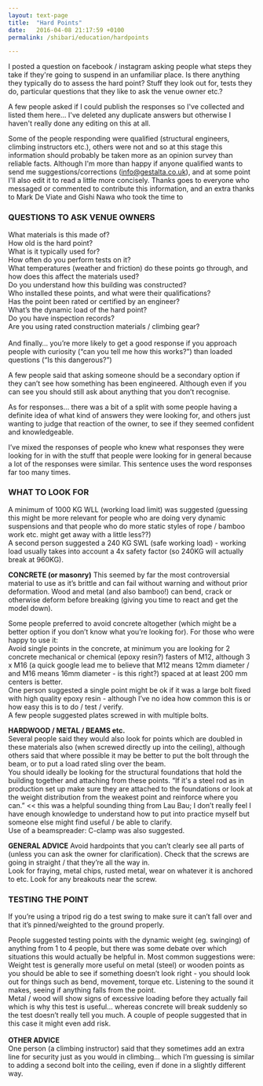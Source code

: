 ```yaml
---
layout: text-page
title:  "Hard Points"
date:   2016-04-08 21:17:59 +0100
permalink: /shibari/education/hardpoints

---
```

I posted a question on facebook / instagram asking people what steps they take if they're going to suspend in an unfamiliar place. Is there anything they typically do to assess the hard point? Stuff they look out for, tests they do, particular questions that they like to ask the venue owner etc.?

A few people asked if I could publish the responses so I've collected and listed them here... I've deleted any duplicate answers but otherwise I haven't really done any editing on this at all.

Some of the people responding were qualified (structural engineers, climbing instructors etc.), others were not and so at this stage this information should probably be taken more as an opinion survey than reliable facts. Although I'm more than happy if anyone qualified wants to send me suggestions/corrections (info@gestalta.co.uk), and at some point I'll also edit it to read a little more concisely.  Thanks goes to everyone who messaged or commented to contribute this information, and an extra thanks to Mark De Viate and Gishi Nawa who took the time to 

<h3>QUESTIONS TO ASK VENUE OWNERS</h3>
What materials is this made of?<br>
How old is the hard point?<br>
What is it typically used for?<br>
How often do you perform tests on it?<br>
What temperatures (weather and friction) do these points go through, and how does this affect the materials used?<br>
Do you understand how this building was constructed?<br>
Who installed these points, and what were their qualifications?<br>
Has the point been rated or certified by an engineer?<br>
What’s the dynamic load of the hard point?<br>
Do you have inspection records?<br>
Are you using rated construction materials / climbing gear?<br>
<br>
And finally… you’re more likely to get a good response if you approach people with curiosity (“can you tell me how this works?”) than loaded questions (“Is this dangerous?”)<br>

A few people said that asking someone should be a secondary option if they can’t see how something has been engineered.  Although even if you can see you should still ask about anything that you don’t recognise.<br>

As for responses… there was a bit of a split with some people having a definite idea of what kind of answers they were looking for, and others just wanting to judge that reaction of the owner, to see if they seemed confident and knowledgeable.<br>

I’ve mixed the responses of people who knew what responses they were looking for in with the stuff that people were looking for in general because a lot of the responses were similar. This sentence uses the word responses far too many times.<br>

<h3>WHAT TO LOOK FOR</h3>
A minimum of 1000 KG WLL (working load limit) was suggested (guessing this might be more relevant for people who are doing very dynamic suspensions and that people who do more static styles of rope / bamboo work etc. might get away with a little less??) <br>A second person suggested a 240 KG SWL (safe working load) - working load usually takes into account a 4x safety factor (so 240KG will actually break at 960KG).

**CONCRETE (or masonry)**
This seemed by far the most controversial material to use as it’s brittle and can fail without warning and without prior deformation. Wood and metal (and also bamboo!) can bend, crack or otherwise deform before breaking (giving you time to react and get the model down).<br>

Some people preferred to avoid concrete altogether (which might be a better option if you don’t know what you’re looking for).  For those who were happy to use it:<br>
Avoid single points in the concrete, at minimum you are looking for 2 concrete mechanical or chemical (epoxy resin?) fasters of M12, although 3 x M16 (a quick google lead me to believe that M12 means 12mm diameter / and M16 means 16mm diameter - is this right?) spaced at at least 200 mm centers is better.<br>
One person suggested a single point might be ok if it was a large bolt fixed with high quality epoxy resin - although I’ve no idea how common this is or how easy this is to do / test / verify.<br>
A few people suggested plates screwed in with multiple bolts.<br>

**HARDWOOD / METAL / BEAMS etc.**<br>
Several people said they would also look for points which are doubled in these materials also (when screwed directly up into the ceiling), although others said that where possible it may be better to put the bolt through the beam, or to put a load rated sling over the beam.<br>
You should ideally be looking for the structural foundations that hold the building together and attaching from these points.
“If it's a steel rod as in production set up make sure they are attached to the foundations or look at the weight distribution from the weakest point and reinforce where you can.” << this was a helpful sounding thing from Lau Bau; I don’t really feel I have enough knowledge to understand how to put into practice myself but someone else might find useful / be able to clarify.<br>
Use of a beamspreader: C-clamp was also suggested.<br>

**GENERAL ADVICE**
Avoid hardpoints that you can’t clearly see all parts of (unless you can ask the owner for clarification).  Check that the screws are going in straight / that they’re all the way in.<br>
Look for fraying, metal chips, rusted metal, wear on whatever it is anchored to etc. Look for any breakouts near the screw.<br>

<h3>TESTING THE POINT</h3>
If you’re using a tripod rig do a test swing to make sure it can’t fall over and that it’s pinned/weighted to the ground properly.<br>

People suggested testing points with the dynamic weight (eg. swinging) of anything from 1 to 4 people, but there was some debate over which situations this would actually be helpful in.  Most common suggestions were:<br>
Weight test is generally more useful on metal (steel) or wooden points as you should be able to see if something doesn’t look right - you should look out for things such as bend, movement, torque etc. Listening to the sound it makes, seeing if anything falls from the point.<br>
Metal / wood will show signs of excessive loading before they actually fail which is why this test is useful… whereas concrete will break suddenly so the test doesn’t really tell you much.  A couple of people suggested that in this case it might even add risk.<br>
<br>
**OTHER ADVICE**<br>
One person (a climbing instructor) said that they sometimes add an extra line for security just as you would in climbing… which I’m guessing is similar to adding a second bolt into the ceiling, even if done in a slightly different way.
